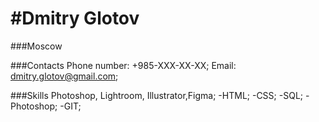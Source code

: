 #Dmitry Glotov
==============
###Moscow

###Contacts
Phone number: +985-XXX-XX-XX;
Email: dmitry.glotov@gmail.com;

###Skills
Photoshop, Lightroom, Illustrator,Figma;
-HTML;
-CSS;
-SQL;
-Photoshop;
-GIT;